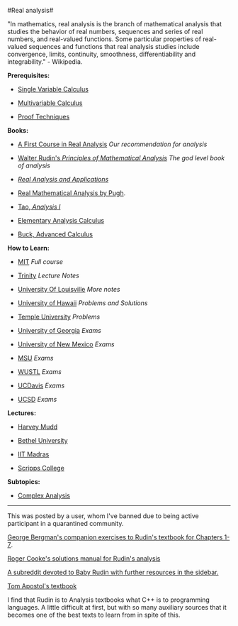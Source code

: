 #Real analysis#

"In mathematics, real analysis is the branch of mathematical analysis that studies the behavior of real numbers, sequences and series of real numbers, and real-valued functions. Some particular properties of real-valued sequences and functions that real analysis studies include convergence, limits, continuity, smoothness, differentiability and integrability." - Wikipedia.

**Prerequisites:**

* [Single Variable Calculus](https://old.reddit.com/r/bibliographies/comments/ajm86t/singlevariable_calculus/)

* [Multivariable Calculus](https://old.reddit.com/r/bibliographies/comments/ak9let/multivariable_calculus/)

* [Proof Techniques](https://old.reddit.com/r/bibliographies/comments/ajq34w/proof_techniques/)


**Books:**

* [A First Course in Real Analysis](http://www.amazon.com/First-Course-Analysis-Undergraduate-Mathematics/dp/0387974377/ref=sr_1_1?ie=UTF8&s=books&qid=1273347024&sr=1-1) *Our recommendation for analysis*

* [Walter Rudin's *Principles of Mathematical Analysis*](https://notendur.hi.is/vae11/%C3%9Eekking/principles_of_mathematical_analysis_walter_rudin.pdf) *The god level book of analysis*

* [*Real Analysis and Applications*](http://www.springer.com/us/book/9780387980973)

* [Real Mathematical Analysis by Pugh](https://www.amazon.com/Mathematical-Analysis-Undergraduate-Texts-Mathematics/dp/144192941X).

* [Tao, *Analysis I*](https://terrytao.wordpress.com/books/analysis-i/)

* [Elementary Analysis Calculus ](http://www.amazon.com/Elementary-Analysis-Calculus-Kenneth-Ross/dp/038790459X)

* [Buck, Advanced Calculus](http://www.math.harvard.edu/~shlomo/docs/Advanced_Calculus.pdf)

**How to Learn:**

* [MIT](https://ocw.mit.edu/courses/mathematics/18-100c-real-analysis-fall-2012/) *Full course*

* [Trinity](http://ramanujan.math.trinity.edu/wtrench/texts/TRENCH_REAL_ANALYSIS.PDF) *Lecture Notes*

* [University Of Louisville](http://www.math.louisville.edu/~lee/RealAnalysis/) *More notes*

* [University of Hawaii](http://www.math.hawaii.edu/~williamdemeo/Analysis-nohref.pdf) *Problems and Solutions*

* [Temple University](https://math.temple.edu/~gutierre/math8041/problems) *Problems*

* [University of Georgia](https://www.math.uga.edu/real-analysis-exams) *Exams*

* [University of New Mexico](https://math.unm.edu/graduate/past-qualifying-exams-real-analysisreal-variables) *Exams*

* [MSU](https://users.math.msu.edu/users/hendricks/Math131A/Math%20131A%20Sample%20Final%201.pdf) *Exams*

* [WUSTL](https://www.math.wustl.edu/~wick/teaching/math4317/math4317_exam1.pdf) *Exams*

* [UCDavis](https://www.math.ucdavis.edu/~hunter/m125a/m125a_sample_final_solutions.pdf) *Exams*

* [UCSD](http://math.ucsd.edu/~doprea/140f14/finalp.pdf) *Exams*

**Lectures:**

* [Harvey Mudd](https://www.youtube.com/watch?v=sqEyWLGvvdw&list=PL0E754696F72137EC)

* [Bethel University](https://www.youtube.com/watch?v=EaKLXK4hFFQ&list=PLmU0FIlJY-MngWPhBDUPelVV3GhDw_mJu)

* [IIT Madras](https://www.youtube.com/watch?v=md5UCR7mcIY&list=PLbMVogVj5nJSxFihV-ec4A3z_FOGPRCo-)

* [Scripps College](https://www.youtube.com/watch?v=8hJYD_NcOGQ&list=PLun8-Z_lTkC5HAjzXCLEx0gQkJZD4uCtJ)





**Subtopics:**

- [Complex Analysis](https://old.reddit.com/r/bibliographies/comments/axuhxy/complex_analysis/)

-------------------------------------------------------------------------------------------------------------------------------------
This was posted by a user, whom I've banned due to being active participant in a quarantined community.

[George Bergman's companion exercises to Rudin's textbook for Chapters 1-7](https://math.berkeley.edu/~gbergman/ug.hndts/m104_Rudin_exs.pdf).

[Roger Cooke's solutions manual for Rudin's analysis](https://minds.wisconsin.edu/handle/1793/67009)

[A subreddit devoted to Baby Rudin with further resources in the sidebar.](https://www.reddit.com/r/babyrudin/)

[Tom Apostol's textbook](https://www.amazon.com/Mathematical-Analysis-Second-Tom-Apostol/dp/0201002884)

I find that Rudin is to Analysis textbooks what C++ is to programming languages.  A little difficult at first, but with so many auxiliary sources that it becomes one of the best texts to learn from in spite of this.


